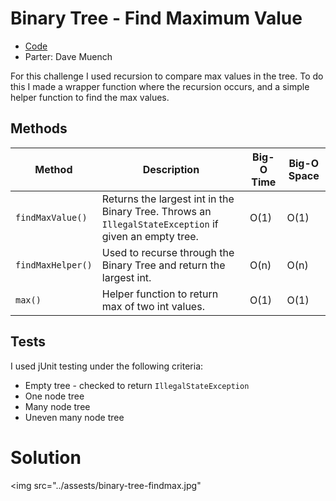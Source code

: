 # Binary Tree - Find Maximum Value
* [Code](../src/main/java/tree)
* Parter: Dave Muench

For this challenge I used recursion to compare max values in the tree.  To do this I made a wrapper function where the recursion occurs, and a simple helper function to find the max values. 

## Methods


| Method               | Description                                                                                             | Big-O Time  | Big-O Space  |
|----------------------|---------------------------------------------------------------------------------------------------------|-------------|--------------|
| `findMaxValue()`     | Returns the largest int in the Binary Tree.  Throws an `IllegalStateException` if given an empty tree.  | O(1)        | O(1)         |
| `findMaxHelper()`    | Used to recurse through the Binary Tree and return the largest int.                                     | O(n)        | O(n)         |
| `max()`              | Helper function to return max of two int values.                                                        | O(1)        | O(1)         |


## Tests
I used jUnit testing under the following criteria:
* Empty tree - checked to return `IllegalStateException`
* One node tree
* Many node tree
* Uneven many node tree


# Solution

  <img src="../assests/binary-tree-findmax.jpg"
      

